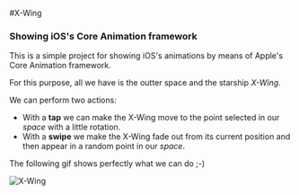 #X-Wing

### Showing iOS's Core Animation framework


This is a simple project for showing iOS's animations by means of Apple's Core Animation framework.

For this purpose, all we have is the outter space and the starship *X-Wing*.

We can perform two actions:

- With a **tap** we can make the X-Wing move to the point selected in our *space* with a little rotation.
- With a **swipe** we make the X-Wing fade out from its current position and then appear in a random point in our *space*.

The following gif shows perfectly what we can do ;-)

![X-Wing](https://dl.dropboxusercontent.com/u/66300733/App-Resources/X-Wing/Xwing.gif)